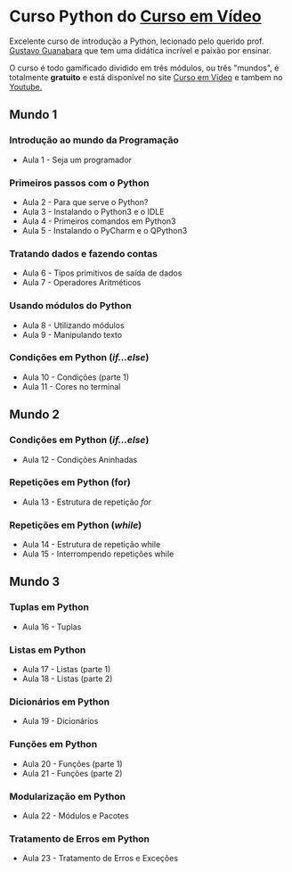 
# Curso Python do [Curso em Vídeo](https://www.cursoemvideo.com/)

Excelente curso de introdução a Python, lecionado pelo querido prof. [Gustavo Guanabara](https://github.com/gustavoguanabara) que tem uma didática incrível e paixão por ensinar.

O curso é todo gamificado dividido em três módulos, ou três "mundos", é totalmente **gratuito** e está disponível no site [Curso em Vídeo](https://www.cursoemvideo.com/) e tambem no [Youtube.](https://www.youtube.com/@CursoemVideo)

## Mundo 1 
### Introdução ao mundo da Programação
- Aula 1 - Seja um programador
### Primeiros passos com o Python
- Aula 2 - Para que serve o Python?
- Aula 3 - Instalando o Python3 e o IDLE
- Aula 4 - Primeiros comandos em Python3
- Aula 5 - Instalando o PyCharm e o QPython3
### Tratando dados e fazendo contas
- Aula 6 - Tipos primitivos de saída de dados
- Aula 7 - Operadores Aritméticos
### Usando módulos do Python
- Aula 8 - Utilizando módulos
- Aula 9 - Manipulando texto
### Condições em Python (*if...else*)
- Aula 10 - Condições (parte 1)
- Aula 11 - Cores no terminal

## Mundo 2
### Condições em Python (*if...else*)
- Aula 12 - Condições Aninhadas
### Repetições em Python (for)
- Aula 13 - Estrutura de repetição *for*
### Repetições em Python (*while*)
- Aula 14 - Estrutura de repetição while
- Aula 15 - Interrompendo repetições while

## Mundo 3
### Tuplas em Python
- Aula 16 - Tuplas
### Listas em Python
- Aula 17 - Listas (parte 1)
- Aula 18 - Listas (parte 2)
### Dicionários em Python
- Aula 19 - Dicionários
### Funções em Python
- Aula 20 - Funções (parte 1)
- Aula 21 - Funções (parte 2)
### Modularização em Python
- Aula 22 - Módulos e Pacotes
### Tratamento de Erros em Python
- Aula 23 - Tratamento de Erros e Exceções





